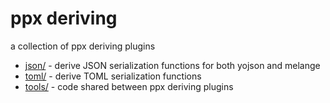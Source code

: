 # ppx deriving

a collection of ppx deriving plugins

- [json/](./json) - derive JSON serialization functions for both yojson and melange
- [toml/](./toml) - derive TOML serialization functions
- [tools/](./tools) - code shared between ppx deriving plugins
